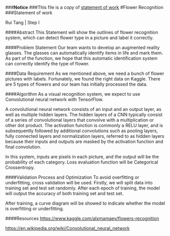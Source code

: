 ###**Notice** 
###This file is a copy of [statement of work](Business%20Understanding/Statement%20of%20Work.docx) 
#Flower Recognition
###Statement of work

Rui Tang | Step I

####Abstract
This Statement will show the outlines of flower recognition system, which can detect flower type in a picture and label it correctly.

####Problem Statement
Our team wants to develop an augmented reality glasses. The glasses can automatically identify items in life and mark them. As part of the function, we hope that this automatic identification system can correctly identify the type of flower.

####Data Requirement
As we mentioned above, we need a bunch of flower pictures with labels. Fortunately, we found the right data on Kaggle. There are 5 types of flowers and our team has initially processed the data.

####Algorithm
As a visual recognition system, we expect to use Convolutional neural network with TensorFlow.

A convolutional neural network consists of an input and an output layer, as well as multiple hidden layers. The hidden layers of a CNN typically consist of a series of convolutional layers that convolve with a multiplication or other dot product. The activation function is commonly a RELU layer, and is subsequently followed by additional convolutions such as pooling layers, fully connected layers and normalization layers, referred to as hidden layers because their inputs and outputs are masked by the activation function and final convolution.

In this system, inputs are pixels in each picture, and the output will be the probability of each category. Loss evaluation function will be Categorical Crossentropy.



####Validation Process and Optimization
To avoid overfitting or underfitting, cross validation will be used. Firstly, we will split data into training set and test set randomly. After each epoch of training, the model will output the accuracy of both training set and test set.

After training, a curve diagram will be showed to indicate whether the model is overfitting or underfitting.

####Resources
https://www.kaggle.com/alxmamaev/flowers-recognition

https://en.wikipedia.org/wiki/Convolutional_neural_network